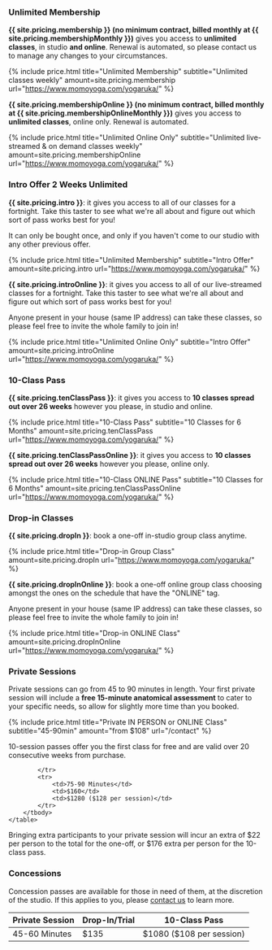 
### Unlimited Membership

**{{ site.pricing.membership }} (no minimum contract, billed monthly at {{ site.pricing.membershipMonthly }})** gives you access to **unlimited classes**, in studio **and online**. Renewal is automated, so please contact us to manage any changes to your circumstances.   


{% include price.html title="Unlimited Membership" subtitle="Unlimited classes weekly" amount=site.pricing.membership url="https://www.momoyoga.com/yogaruka/" %}


**{{ site.pricing.membershipOnline }} (no minimum contract, billed monthly at {{ site.pricing.membershipOnlineMonthly }})** gives you access to **unlimited classes**, online only. Renewal is automated.   


{% include price.html title="Unlimited Online Only" subtitle="Unlimited live-streamed & on demand classes weekly" amount=site.pricing.membershipOnline url="https://www.momoyoga.com/yogaruka/" %}



### Intro Offer 2 Weeks Unlimited

**{{ site.pricing.intro }}**: it gives you access to all of our classes for a fortnight. Take this taster to see what we're all about and figure out which sort of pass works best for you!  

It can only be bought once, and only if you haven't come to our studio with any other previous offer.


{% include price.html title="Unlimited Membership" subtitle="Intro Offer" amount=site.pricing.intro url="https://www.momoyoga.com/yogaruka/" %}


**{{ site.pricing.introOnline }}**: it gives you access to all of our live-streamed classes for a fortnight. Take this taster to see what we're all about and figure out which sort of pass works best for you!  

Anyone present in your house (same IP address) can take these classes, so please feel free to invite the whole family to join in!


{% include price.html title="Unlimited Online Only" subtitle="Intro Offer" amount=site.pricing.introOnline url="https://www.momoyoga.com/yogaruka/" %}



### 10-Class Pass

**{{ site.pricing.tenClassPass }}**: it gives you access to **10 classes spread out over 26 weeks** however you please, in studio and online.   

{% include price.html title="10-Class Pass" subtitle="10 Classes for 6 Months" amount=site.pricing.tenClassPass url="https://www.momoyoga.com/yogaruka/" %}


**{{ site.pricing.tenClassPassOnline }}**: it gives you access to **10 classes spread out over 26 weeks** however you please, online only.   

{% include price.html title="10-Class ONLINE Pass" subtitle="10 Classes for 6 Months" amount=site.pricing.tenClassPassOnline url="https://www.momoyoga.com/yogaruka/" %}



### Drop-in Classes

**{{ site.pricing.dropIn }}**: book a one-off in-studio group class anytime.


{% include price.html title="Drop-in Group Class" amount=site.pricing.dropIn url="https://www.momoyoga.com/yogaruka/" %}


**{{ site.pricing.dropInOnline }}**: book a one-off online group class choosing amongst the ones on the schedule that have the "ONLINE" tag.

Anyone present in your house (same IP address) can take these classes, so please feel free to invite the whole family to join in!


{% include price.html title="Drop-in ONLINE Class" amount=site.pricing.dropInOnline url="https://www.momoyoga.com/yogaruka/" %}



### Private Sessions 

Private sessions can go from 45 to 90 minutes in length. Your first private session will include a **free 15-minute anatomical assessment** to cater to your specific needs, so allow for slightly more time than you booked.

{% include price.html title="Private IN PERSON or ONLINE Class" subtitle="45-90min" amount="from $108" url="/contact" %}
 
10-session passes offer you the first class for free and are valid over 20 consecutive weeks from purchase. 

<div class="card m-top--md">
	<table class="table"> 
		<thead>
			<tr>
				<th>Private Session</th>
				<th>Drop-In/Trial</th>
				<th>
					10-Class Pass
				</th>
			</tr>
		</thead>
		<tbody>
			<tr>
				<td>45-60 Minutes</td>
				<td>$135</td>
				<td>$1080 ($108 per session)</td>
	
			</tr>
			<tr>
				<td>75-90 Minutes</td>
				<td>$160</td>
				<td>$1280 ($128 per session)</td>
			</tr>
		</tbody>
	</table>
</div>

Bringing extra participants to your private session will incur an extra of $22 per person to the total for the one-off, or $176 extra per person for the 10-class pass. 


### Concessions  

Concession passes are available for those in need of them, at the discretion of the studio. If this applies to you, please [contact us](/contact/) to learn more.
